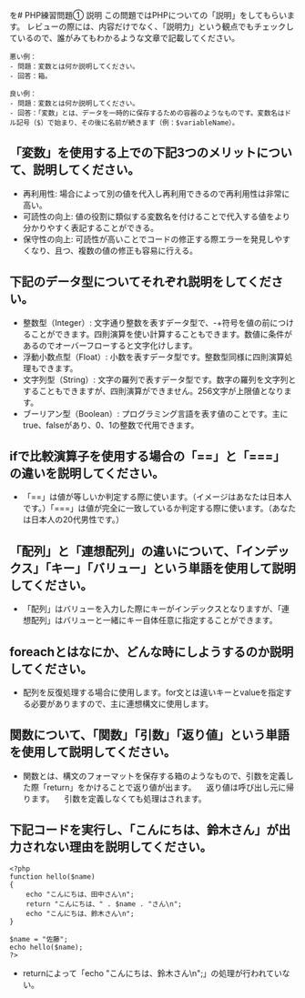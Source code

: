 を# PHP練習問題① 説明
この問題ではPHPについての「説明」をしてもらいます。
レビューの際には、内容だけでなく、「説明力」という観点でもチェックしているので、誰がみてもわかるような文章で記載してください。

```
悪い例：
- 問題：変数とは何か説明してください。
- 回答：箱。

良い例：
- 問題：変数とは何か説明してください。
- 回答：「変数」とは、データを一時的に保存するための容器のようなものです。変数名はドル記号（$）で始まり、その後に名前が続きます（例：$variableName）。
```

## 「変数」を使用する上での下記3つのメリットについて、説明してください。
- 再利用性: 場合によって別の値を代入し再利用できるので再利用性は非常に高い。
- 可読性の向上: 値の役割に類似する変数名を付けることで代入する値をより分かりやすく表記することができる。
- 保守性の向上: 可読性が高いことでコードの修正する際エラーを発見しやすくなり、且つ、複数の値の修正も容易に行える。

## 下記のデータ型についてそれぞれ説明をしてください。
- 整数型（Integer）: 文字通り整数を表すデータ型で、-+符号を値の前につけることができます。四則演算を使い計算することもできます。数値に条件があるのでオーバーフローすると文字化けします。
- 浮動小数点型（Float）: 小数を表すデータ型です。整数型同様に四則演算処理もできます。
- 文字列型（String）: 文字の羅列で表すデータ型です。数字の羅列を文字列とすることもできますが、四則演算ができません。256文字が上限値となります。
- ブーリアン型（Boolean）: プログラミング言語を表す値のことです。主にtrue、falseがあり、0、1の整数で代用できます。

## ifで比較演算子を使用する場合の「==」と「===」の違いを説明してください。
- 「==」は値が等しいか判定する際に使います。（イメージはあなたは日本人です。）「===」は値が完全に一致しているか判定する際に使います。（あなたは日本人の20代男性です。）

## 「配列」と「連想配列」の違いについて、「インデックス」「キー」「バリュー」という単語を使用して説明してください。
- 「配列」はバリューを入力した際にキーがインデックスとなりますが、「連想配列」はバリューと一緒にキー自体任意に指定することができます。

## foreachとはなにか、どんな時にしようするのか説明してください。
- 配列を反復処理する場合に使用します。for文とは違いキーとvalueを指定する必要がありますので、主に連想構文に使用します。

## 関数について、「関数」「引数」「返り値」という単語を使用して説明してください。
- 関数とは、構文のフォーマットを保存する箱のようなもので、引数を定義した際「return」をかけることで返り値が出ます。
　返り値は呼び出し元に帰ります。
　引数を定義しなくても処理はされます。
## 下記コードを実行し、「こんにちは、鈴木さん」が出力されない理由を説明してください。
```
<?php
function hello($name)
{
    echo "こんにちは、田中さん\n";
    return "こんにちは、" . $name . "さん\n";
    echo "こんにちは、鈴木さん\n";
}

$name = "佐藤";
echo hello($name);
?>
```
- returnによって「echo "こんにちは、鈴木さん\n";」の処理が行われていない。